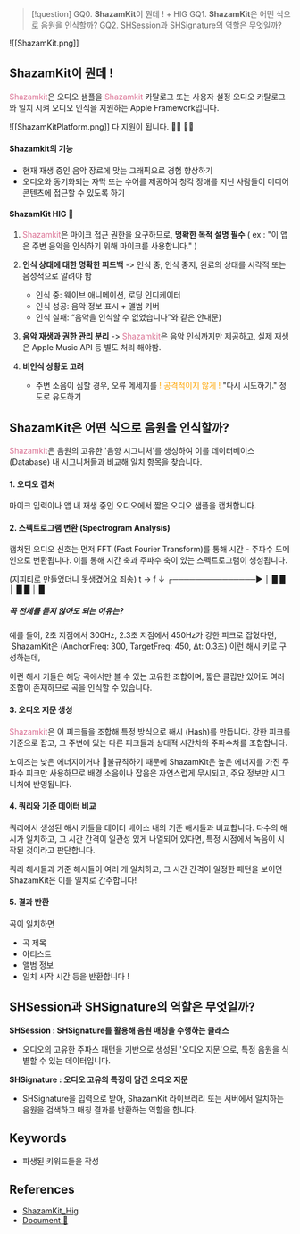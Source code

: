 >[!question]
>GQ0. **ShazamKit**이 뭔데 ! + HIG
>GQ1. **ShazamKit**은 어떤 식으로 음원을 인식할까?
>GQ2. SHSession과 SHSignature의 역할은 무엇일까?


![[ShazamKit.png]]

## ShazamKit이 뭔데 !

<font color="palevioletred">Shazamkit</font>은 오디오 샘플을 <font color="palevioletred">Shazamkit</font> 카탈로그 또는 사용자 설정 오디오 카탈로그와 일치 시켜 오디오 인식을 지원하는 Apple Framework입니다.

![[ShazamKitPlatform.png]]
다 지원이 됩니다. 🫳🏻 🫳🏻

#### Shazamkit의 기능 

- 현재 재생 중인 음악 장르에 맞는 그래픽으로 경험 향상하기
- 오디오와 동기화되는 자막 또는 수어를 제공하여 청각 장애를 지닌 사람들이 미디어 콘텐츠에 접근할 수 있도록 하기

#### ShazamKit HIG 🔆

1. <font color="palevioletred">Shazamkit</font>은 마이크 접근 권한을 요구하므로, **명확한 목적 설명 필수**
    ( ex : "이 앱은 주변 음악을 인식하기 위해 마이크를 사용합니다." )
    
2. **인식 상태에 대한 명확한 피드백** -> 인식 중, 인식 중지, 완료의 상태를 시각적 또는 음성적으로 알려야 함 
    - 인식 중: 웨이브 애니메이션, 로딩 인디케이터
    - 인식 성공: 음악 정보 표시 + 앨범 커버
    - 인식 실패: “음악을 인식할 수 없었습니다”와 같은 안내문)
      
3. **음악 재생과 권한 관리 분리** -> <font color="palevioletred">Shazamkit</font>은 음악 인식까지만 제공하고, 실제 재생은 Apple Music API 등 별도 처리 해야함.
   
4. **비인식 상황도 고려**
   - 주변 소음이 심할 경우, 오류 메세지를 <font color="orange">! 공격적이지 않게 !</font> "다시 시도하기." 정도로 유도하기



## ShazamKit은 어떤 식으로 음원을 인식할까?

<font color="palevioletred">Shazamkit</font>은 음원의 고유한 '음향 시그니처'를 생성하여 이를 데이터베이스 (Database) 내 시그니처들과 비교해 일치 항목을 찾습니다.

#### 1. 오디오 캡처

마이크 입력이나 앱 내 재생 중인 오디오에서 짧은 오디오 샘플을 캡처합니다.


#### 2. 스펙트로그램 변환 (Spectrogram Analysis)

캡처된 오디오 신호는 먼저 FFT (Fast Fourier Transform)를 통해 시간 - 주파수 도메인으로 변환됩니다. 이를 통해 시간 축과 주파수 축이 있는 스펙트로그램이 생성됩니다.

(지피티로 만들었더니 못생겼어요 죄송)
t →
f ↓   ┌───────────────▶
      │ █      █         
      │   █     █
      │    █       

##### 곡 전체를 듣지 않아도 되는 이유는?

예를 들어, 2초 지점에서 300Hz, 2.3초 지점에서 450Hz가 강한 피크로 잡혔다면,  ShazamKit은 (AnchorFreq: 300, TargetFreq: 450, Δt: 0.3초) 이런 해시 키로 구성하는데, 

이런 해시 키들은 해당 곡에서만 볼 수 있는 고유한 조합이며, 짧은 클립만 있어도 여러 조합이 존재하므로 곡을 인식할 수 있습니다.


#### 3. 오디오 지문 생성

<font color="palevioletred">Shazamkit</font>은 이 피크들을 조합해 특정 방식으로 해시 (Hash)를 만듭니다. 강한 피크를 기준으로 잡고, 그 주변에 있는 다른 피크들과 상대적 시간차와 주파수차를 조합합니다.

노이즈는 낮은 에너지이거나 불규칙하기 때문에 ShazamKit은 높은 에너지를 가진 주파수 피크만 사용하므로 배경 소음이나 잡음은 자연스럽게 무시되고, 주요 정보만 시그니처에 반영됩니다.


#### 4. 쿼리와 기준 데이터 비교

쿼리에서 생성된 해시 키들을 데이터 베이스 내의 기준 해시들과 비교합니다. 다수의 해시가 일치하고, 그 시간 간격이 일관성 있게 나열되어 있다면, 특정 시점에서 녹음이 시작된 것이라고 판단합니다.

쿼리 해시들과 기준 해시들이 여러 개 일치하고, 그 시간 간격이 일정한 패턴을 보이면 ShazamKit은 이를 일치로 간주합니다!

#### 5. 결과 반환

곡이 일치하면 
- 곡 제목
- 아티스트
- 앨범 정보
- 일치 시작 시간
등을 반환합니다 !


## SHSession과 SHSignature의 역할은 무엇일까?

**SHSession : SHSignature를 활용해 음원 매칭을 수행하는 클래스**
- 오디오의 고유한 주파스 패턴을 기반으로 생성된 '오디오 지문'으로, 특정 음원을 식별할 수 있는 데이터입니다.

**SHSignature : 오디오 고유의 특징이 담긴 오디오 지문**
- SHSignature을 입력으로 받아, ShazamKit 라이브러리 또는 서버에서 일치하는 음원을 검색하고 매칭 결과를 반환하는 역할을 합니다.





## Keywords
+ 파생된 키워드들을 작성

## References
- [ShazamKit_Hig](https://developer.apple.com/kr/design/human-interface-guidelines/shazamkit)
- [Document 📃](https://developer.apple.com/documentation/shazamkit/)